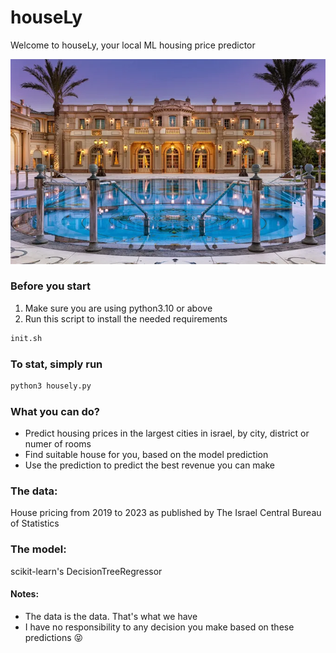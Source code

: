# houseLy

Welcome to houseLy, your local ML housing price predictor

![Alt text](house.png)




### Before you start
1. Make sure you are using python3.10 or above
2. Run this script to install the needed requirements
```bash
init.sh
```
### To stat, simply run 
```bash
python3 housely.py
```
### What you can do?
* Predict housing prices in the largest cities in israel, by city, district or numer of rooms
* Find suitable house for you, based on the model prediction
* Use the prediction to predict the best revenue you can make

### The data:
House pricing from 2019 to 2023 as published by The Israel Central Bureau of Statistics

### The model:
scikit-learn's DecisionTreeRegressor

#### Notes:
* The data is the data. That's what we have
* I have no responsibility to any decision you make based on these predictions 😝
